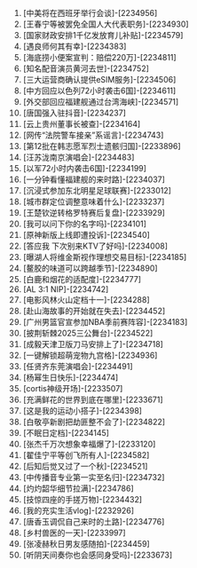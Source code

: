 
1. [中美将在西班牙举行会谈]-[2234956]
1. [王春宁等被罢免全国人大代表职务]-[2234930]
1. [国家财政安排1千亿发放育儿补贴]-[2234579]
1. [遇良师何其有幸]-[2234383]
1. [海底捞小便案宣判：赔偿220万]-[2234811]
1. [知名配音演员黄河去世]-[2234752]
1. [三大运营商确认提供eSIM服务]-[2234506]
1. [中方回应以色列72小时袭击6国]-[2234611]
1. [外交部回应福建舰通过台湾海峡]-[2234571]
1. [唐国强入驻抖音]-[2234237]
1. [云上贵州董事长被查]-[2234164]
1. [网传“法院警车接亲”系谣言]-[2234743]
1. [第12批在韩志愿军烈士遗骸归国]-[2233896]
1. [汪苏泷南京演唱会]-[2234483]
1. [以军72小时内袭击6国]-[2234199]
1. [一分钟看懂福建舰的来时路]-[2234037]
1. [沉浸式参加东北明星足球联赛]-[2233012]
1. [城市群定位调整意味着什么]-[2233237]
1. [王楚钦逆转格罗特赛后复盘]-[2233929]
1. [我可以问下你的名字吗]-[2234101]
1. [原神新版上线即遭投诉]-[2234540]
1. [答应我 下次别来KTV了好吗]-[2234008]
1. [曝湖人将维金斯视作理想交易目标]-[2234185]
1. [鳌胶的味道可以跨越季节]-[2234890]
1. [白鹿和烟花的适配度]-[2234777]
1. [AL 3:1 NIP]-[2234742]
1. [电影风林火山定档十一]-[2234288]
1. [赴山海故事的开始就在失去]-[2234452]
1. [广州男篮官宣参加NBA季前赛阵容]-[2234183]
1. [披荆斩棘2025三公舞台]-[2234522]
1. [成毅天津卫版刀马安排上了]-[2234718]
1. [一键解锁超萌宠物九宫格]-[2234936]
1. [任贤齐东莞演唱会]-[2234491]
1. [杨幂生日快乐]-[2234474]
1. [cortis神级开场]-[2233507]
1. [充满鲜花的世界到底在哪里]-[2233671]
1. [这是我的运动小搭子]-[2234398]
1. [白敬亭新剧把劫匪整不会了]-[2234822]
1. [不眠日定档]-[2234145]
1. [张杰千万次想象幸福爆了]-[2233120]
1. [翟佳宁平等创飞所有人]-[2234582]
1. [后知后觉又过了一个秋]-[2234521]
1. [中传播音专业第一实至名归]-[2234732]
1. [灼灼韶华细节拉满]-[2234786]
1. [技惊四座的手搓万物]-[2234432]
1. [我的充实生活vlog]-[2232926]
1. [唐香玉调侃自己来时的土路]-[2234776]
1. [乡村兽医的一天]-[2233997]
1. [张凌赫秋日男友感随拍]-[2234459]
1. [听阴天间奏你也会感同身受吗]-[2233673]